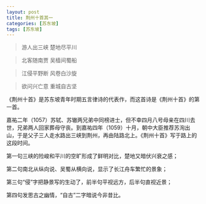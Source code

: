 ```yaml
---
layout: post
title: 荆州十首其一
categories: [苏东坡]
tags: [苏东坡]
---
```


> 游人出三峡 楚地尽平川

> 北客随南贾 吴樯间蜀船

> 江侵平野断 风卷白沙旋

> 欲问兴亡意 重城自古坚

《荆州十首》是苏东坡青年时期五言律诗的代表作，而这首诗是《荆州十首》的第一首。

嘉祐二年（1057）苏轼、苏辙两兄弟中同榜进士，但不幸四月八号母亲在四川去世，兄弟两人回家葬母守丧。到嘉祐四年（1059）十月，朝中大臣推荐苏洵出山，于是父子三人走水路出三峡到荆州，再由陆路北上。《荆州十首》写于路上的这段时间。

第一句三峡的险峻和平川的空旷形成了鲜明对比，楚地又暗伏兴衰之感；

第二句南北从纵向说、吴蜀从横向说，显示了长江舟车繁忙的景象；

第三句“侵”字把静景写的生动了，前半句平视远方，后半句直视近景；

第四句发思古之幽情，“自古”二字暗说今非昔比。
